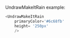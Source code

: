 UndrawMakeItRain example:
```js 
<UndrawMakeItRain
    primaryColor='#6c68fb'
    height= '250px'
    />
```